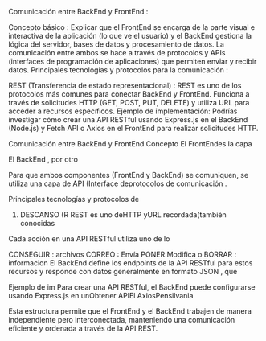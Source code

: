 Comunicación entre BackEnd y FrontEnd :

Concepto básico : Explicar que el FrontEnd se encarga de la parte visual e interactiva de la aplicación (lo que ve el usuario) y el BackEnd gestiona la lógica del servidor, bases de datos y procesamiento de datos. La comunicación entre ambos se hace a través de protocolos y APIs (interfaces de programación de aplicaciones) que permiten enviar y recibir datos.
Principales tecnologías y protocolos para la comunicación :

REST (Transferencia de estado representacional) :
REST es uno de los protocolos más comunes para conectar BackEnd y FrontEnd. Funciona a través de solicitudes HTTP (GET, POST, PUT, DELETE) y utiliza URL para acceder a recursos específicos.
Ejemplo de implementación: Podrías investigar cómo crear una API RESTful usando Express.js en el BackEnd (Node.js) y Fetch API o Axios en el FrontEnd para realizar solicitudes HTTP.

Comunicación entre BackEnd y FrontEnd
Concepto
El FrontEndes la capa

El BackEnd , por otro

Para que ambos componentes (FrontEnd y BackEnd) se comuniquen, se utiliza una capa de API (Interface deprotocolos de comunicación .

Principales tecnologías y protocolos de
1. DESCANSO (R
REST es uno deHTTP yURL recordada(también conocidas

Cada acción en una API RESTful utiliza uno de lo

CONSEGUIR : archivos
CORREO : Envía
PONER:Modifica o
BORRAR : informacion
El BackEnd define los endpoints de la API RESTful para estos recursos y responde con datos generalmente en formato JSON , que

Ejemplo de im
Para crear una API RESTful, el BackEnd puede configurarse usando Express.js en unObtener APIEl AxiosPensilvania

Esta estructura permite que el FrontEnd y el BackEnd trabajen de manera independiente pero interconectada, manteniendo una comunicación eficiente y ordenada a través de la API REST.